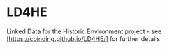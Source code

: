 # LD4HE
Linked Data for the Historic Environment project - see [https://cbinding.github.io/LD4HE/] for further details
